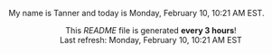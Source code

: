 My name is Tanner and today is Monday, February 10, 10:21 AM EST.

<p align="center">This <i>README</i> file is generated <b>every 3 hours</b>!</br>Last refresh: Monday, February 10, 10:21 AM EST<br /></p>
